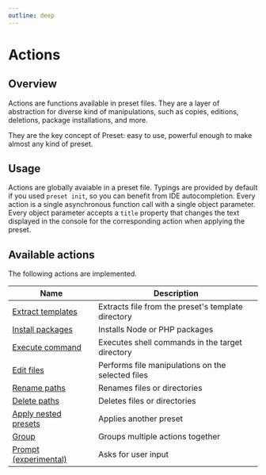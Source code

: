 ```yaml
---
outline: deep
---
```


# Actions

## Overview

Actions are functions available in preset files. They are a layer of abstraction for diverse kind of manipulations, such as copies, editions, deletions, package installations, and more.

They are the key concept of Preset: easy to use, powerful enough to make almost any kind of preset.

## Usage

Actions are globally avaiable in a preset file. Typings are provided by default if you used `preset init`, so you can benefit from IDE autocompletion. Every action is a single asynchronous function call with a single object parameter. Every object parameter accepts a `title` property that changes the text displayed in the console for the corresponding action when applying the preset.

## Available actions

The following actions are implemented.

| Name                                                | Description                                        |
| --------------------------------------------------- | -------------------------------------------------- |
| [Extract templates](/action/extract-templates)      | Extracts file from the preset's template directory |
| [Install packages](/action/install-packages)        | Installs Node or PHP packages                      |
| [Execute command](/action/execute-command)          | Executes shell commands in the target directory    |
| [Edit files](/action/edit-files)                    | Performs file manipulations on the selected files  |
| [Rename paths](/action/rename-paths)                | Renames files or directories                       |
| [Delete paths](/action/delete-paths)                | Deletes files or directories                       |
| [Apply nested presets](/action/apply-nested-preset) | Applies another preset                             |
| [Group](/action/group)                              | Groups multiple actions together                   |
| [Prompt (experimental)](/action/prompt)             | Asks for user input                                |
